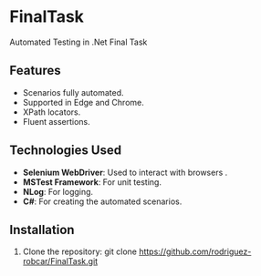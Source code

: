 # FinalTask
 Automated Testing in .Net Final Task

## Features
- Scenarios fully automated.
- Supported in Edge and Chrome.
- XPath locators.
- Fluent assertions.

## Technologies Used
- **Selenium WebDriver**: Used to interact with browsers .
- **MSTest Framework**: For unit testing.
- **NLog**: For logging.
- **C#**: For creating the automated scenarios.

## Installation

1. Clone the repository:
   git clone https://github.com/rodriguez-robcar/FinalTask.git